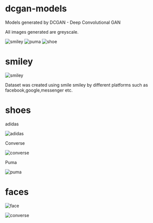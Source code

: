 # dcgan-models

Models generated by DCGAN - Deep Convolutional GAN

All images generated are greyscale.

![smiley](https://github.com/gauthamzz/dcgan-models/blob/master/smileyoutput.png)
![puma](https://github.com/gauthamzz/dcgan-models/blob/master/pumagenerated.png)
![shoe](https://github.com/gauthamzz/dcgan-models/blob/master/shoe.png)

# smiley

![smiley](https://github.com/gauthamzz/dcgan-models/blob/master/smile.gif)

Dataset was created using smile smiley by different platforms such as facebook,google,messenger etc.

# shoes 

adidas 

![adidas](https://github.com/gauthamzz/dcgan-models/blob/master/adidas.gif)

Converse 

![converse](https://github.com/gauthamzz/dcgan-models/blob/master/converse4000.gif)

Puma

![puma](puma5000.gif)

# faces

![face](face400.gif)

![converse](https://github.com/gauthamzz/dcgan-models/blob/master/converse.png)



